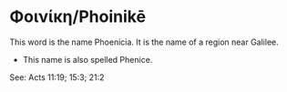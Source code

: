 # Φοινίκη/Phoinikē
This word is the name Phoenicia. It is the name of a region near Galilee.

* This name is also spelled Phenice.

See: Acts 11:19; 15:3; 21:2
